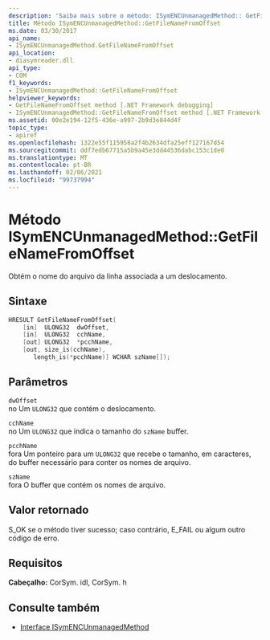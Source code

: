 ```yaml
---
description: 'Saiba mais sobre o método: ISymENCUnmanagedMethod:: GetFileNameFromOffset'
title: Método ISymENCUnmanagedMethod::GetFileNameFromOffset
ms.date: 03/30/2017
api_name:
- ISymENCUnmanagedMethod.GetFileNameFromOffset
api_location:
- diasymreader.dll
api_type:
- COM
f1_keywords:
- ISymENCUnmanagedMethod::GetFileNameFromOffset
helpviewer_keywords:
- GetFileNameFromOffset method [.NET Framework debugging]
- ISymENCUnmanagedMethod::GetFileNameFromOffset method [.NET Framework debugging]
ms.assetid: 00e2e194-12f5-436e-a997-2b9d3e844d4f
topic_type:
- apiref
ms.openlocfilehash: 1322e55f115958a2f4b2634dfa25eff127167d54
ms.sourcegitcommit: ddf7edb67715a5b9a45e3dd44536dabc153c1de0
ms.translationtype: MT
ms.contentlocale: pt-BR
ms.lasthandoff: 02/06/2021
ms.locfileid: "99737994"
---
```

# <a name="isymencunmanagedmethodgetfilenamefromoffset-method"></a>Método ISymENCUnmanagedMethod::GetFileNameFromOffset

Obtém o nome do arquivo da linha associada a um deslocamento.  
  
## <a name="syntax"></a>Sintaxe  
  
```cpp  
HRESULT GetFileNameFromOffset(  
    [in]  ULONG32  dwOffset,  
    [in]  ULONG32  cchName,  
    [out] ULONG32  *pcchName,  
    [out, size_is(cchName),  
       length_is(*pcchName)] WCHAR szName[]);  
```  
  
## <a name="parameters"></a>Parâmetros  

 `dwOffset`  
 no Um `ULONG32` que contém o deslocamento.  
  
 `cchName`  
 no Um `ULONG32` que indica o tamanho do `szName` buffer.  
  
 `pcchName`  
 fora Um ponteiro para um `ULONG32` que recebe o tamanho, em caracteres, do buffer necessário para conter os nomes de arquivo.  
  
 `szName`  
 fora O buffer que contém os nomes de arquivo.  
  
## <a name="return-value"></a>Valor retornado  

 S_OK se o método tiver sucesso; caso contrário, E_FAIL ou algum outro código de erro.  
  
## <a name="requirements"></a>Requisitos  

 **Cabeçalho:** CorSym. idl, CorSym. h  
  
## <a name="see-also"></a>Consulte também

- [Interface ISymENCUnmanagedMethod](isymencunmanagedmethod-interface.md)

